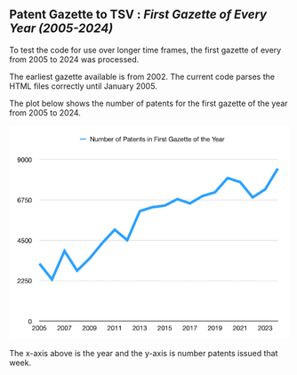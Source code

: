 
## Patent Gazette to TSV : *First Gazette of Every Year (2005-2024)*

To test the code for use over longer time frames, the first gazette of every from 2005 to 2024 was processed.

The earliest gazette available is from 2002. The current code parses the HTML files correctly until January 2005.

The plot below shows the number of patents for the first gazette of the year from 2005 to 2024.

<img src="2005-2024-number_patents_1st_gazette_of_year.png">

The x-axis above is the year and the y-axis is number patents issued that week.
